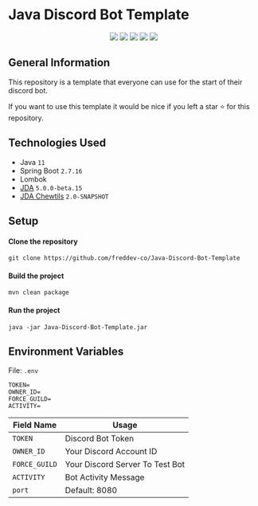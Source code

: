 # Java Discord Bot Template
<p align="center">
  <a href="//discord.gg/5Uvxe5jteM"><img src="https://img.shields.io/discord/936242526120194108?logo=discord"></a>
  <a href="//github.com/freddev-co/Java-Discord-Bot-Template/commits/main"><img src="https://img.shields.io/github/last-commit/freddev-co/Java-Discord-Bot-Template"></a>
  <a href="//github.com/freddev-co/Java-Discord-Bot-Template/releases"><img src="https://img.shields.io/github/downloads/freddev-co/Java-Discord-Bot-Template/total"></a>
  <a href="//github.com/freddev-co/Java-Discord-Bot-Template/blob/main/LICENSE.md"><img src="https://img.shields.io/github/license/freddev-co/Java-Discord-Bot-Template"></a>
  <a href="//github.com/freddev-co/Java-Discord-Bot-Template"><img src="https://img.shields.io/github/languages/code-size/freddev-co/Java-Discord-Bot-Template"></a>
</p>


## General Information
This repository is a template that everyone can use for the start of their discord bot.

If you want to use this template it would be nice if you left a star ⭐ for this repository.


## Technologies Used
- Java `11`
- Spring Boot `2.7.16`
- Lombok
- <a href="//github.com/DV8FromTheWorld/JDA">JDA</a> ``5.0.0-beta.15``
- <a href="//github.com/Chew/JDA-Chewtils">JDA Chewtils</a> ``2.0-SNAPSHOT``


## Setup
#### Clone the repository
```
git clone https://github.com/freddev-co/Java-Discord-Bot-Template
```

#### Build the project
```
mvn clean package
```

#### Run the project
```
java -jar Java-Discord-Bot-Template.jar
```


## Environment Variables 
File: ``.env``
```
TOKEN=
OWNER_ID=
FORCE_GUILD=
ACTIVITY=
```
| Field Name  | Usage |
| ----------- | -------- |
| ``TOKEN``  | Discord Bot Token |
| ``OWNER_ID``  | Your Discord Account ID |
| ``FORCE_GUILD``  | Your Discord Server To Test Bot |
| ``ACTIVITY``  | Bot Activity Message |
| ``port``  | Default: 8080 |
